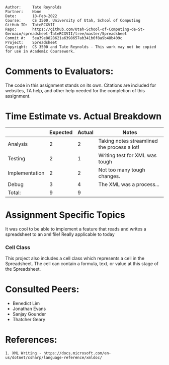 ```
Author:     Tate Reynolds
Partner:    None
Date:       18-Feb-2022
Course:     CS 3500, University of Utah, School of Computing
GitHub ID:  TateRCXVII
Repo:       https://github.com/Utah-School-of-Computing-de-St-Germain/spreadsheet-TateRCXVII/tree/master/Spreadsheet
Commit #:   5ea39e8828621a6398657ab341b6f8a9b48b409c
Project:    Spreadsheet
Copyright:  CS 3500 and Tate Reynolds - This work may not be copied for use in Academic Coursework.
```

# Comments to Evaluators:
The code in this assignment stands on its own. Citations are included for websites, TA help, and other help needed for the completion of this 
assignment.

# Time Estimate vs. Actual Breakdown
|        | Expected | Actual | Notes                                                                                                                    |
|--------|----------|--------|--------------------------------------------------------------------------------------------------------------------------|
|Analysis| 2        | 2    | Taking notes streamlined the process a lot!|
|Testing | 2        | 1      | Writing test for XML was tough |
|Implementation | 2        | 2      | Not too many tough changes.          |
|Debug   | 3        | 4      | The XML was a process...            |
| Total: | 9       | 9      |   |

# Assignment Specific Topics
It was cool to be able to implement a feature that reads and writes a spreadsheet to an xml file! Really applicable to today
### Cell Class
This project also includes a cell class which represents a cell in the Spreadsheet. The cell can contain a formula, text, or value
at this stage of the Spreadsheet.

# Consulted Peers:
- Benedict Lim
- Jonathan Evans
- Sanjay Gounder
- Thatcher Geary


# References:

    1. XML Writing - https://docs.microsoft.com/en-us/dotnet/csharp/language-reference/xmldoc/